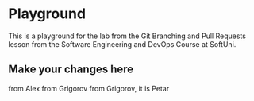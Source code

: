 # Playground
This is a playground for the lab from the Git Branching and Pull Requests lesson from the Software Engineering and DevOps Course at SoftUni.

## Make your changes here
from Alex
from Grigorov
from Grigorov, it is Petar
